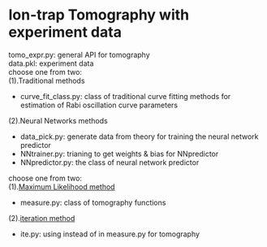 # Ion-trap Tomography with experiment data
tomo_expr.py: general API for tomography\
data.pkl: experiment data\
choose one from two:\
(1).Traditional methods
* curve_fit_class.py: class of traditional curve fitting methods for estimation of Rabi oscillation curve parameters 

(2).Neural Networks methods
* data_pick.py: generate data from theory for training the neural network predictor
* NNtrainer.py: trianing to get weights & bias for NNpredictor
* NNpredictor.py: the class of neural network predictor


choose one from two:\
(1).[Maximum Likelihood method](https://arxiv.org/abs/1605.05039)
* measure.py: class of tomography functions

(2).[iteration method](https://arxiv.org/abs/quant-ph/0009093)
* ite.py: using  instead of  in measure.py for tomography
